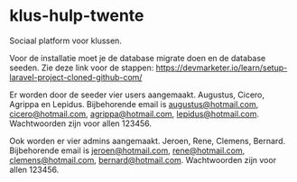 # klus-hulp-twente
Sociaal platform voor klussen.

Voor de installatie moet je de database migrate doen en de database seeden.
Zie deze link voor de stappen: https://devmarketer.io/learn/setup-laravel-project-cloned-github-com/

Er worden door de seeder vier users aangemaakt. Augustus, Cicero, Agrippa en Lepidus. Bijbehorende email is augustus@hotmail.com, cicero@hotmail.com, agrippa@hotmail.com, lepidus@hotmail.com. Wachtwoorden zijn voor allen 123456.

Ook worden er vier admins aangemaakt. Jeroen, Rene, Clemens, Bernard. Bijbehorende email is jeroen@hotmail.com, rene@hotmail.com, clemens@hotmail.com, bernard@hotmail.com. Wachtwoorden zijn voor allen 123456.
